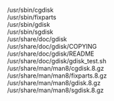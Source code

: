 /usr/sbin/cgdisk  
/usr/sbin/fixparts  
/usr/sbin/gdisk  
/usr/sbin/sgdisk  
/usr/share/doc/gdisk  
/usr/share/doc/gdisk/COPYING  
/usr/share/doc/gdisk/README  
/usr/share/doc/gdisk/gdisk\_test.sh  
/usr/share/man/man8/cgdisk.8.gz  
/usr/share/man/man8/fixparts.8.gz  
/usr/share/man/man8/gdisk.8.gz  
/usr/share/man/man8/sgdisk.8.gz  
